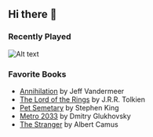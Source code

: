 ## Hi there 👋

<!--
**dogAteTaco/dogAteTaco** is a ✨ _special_ ✨ repository because its `README.md` (this file) appears on your GitHub profile.

Here are some ideas to get you started:

- 🔭 I’m currently working on ...
- 🌱 I’m currently learning ...
- 👯 I’m looking to collaborate on ...
- 🤔 I’m looking for help with ...
- 💬 Ask me about ...
- 📫 How to reach me: ...
- 😄 Pronouns: ...
- ⚡ Fun fact: ...
-->
### Recently Played
![Alt text](https://spotify-recently-played-readme.vercel.app/api?user=12146843381&unique=1&count=6&width=400&height=300)

### Favorite Books
- [Annihilation](https://www.goodreads.com/book/show/17934530-annihilation) by Jeff Vandermeer
- [The Lord of the Rings](https://www.goodreads.com/book/show/33.The_Lord_of_the_Rings?ref=nav_sb_ss_2_17) by J.R.R. Tolkien
- [Pet Semetary](https://www.goodreads.com/book/show/33124137-pet-sematary) by Stephen King
- [Metro 2033](https://www.goodreads.com/book/show/17274667-metro-2033) by Dmitry Glukhovsky
- [The Stranger](https://www.goodreads.com/book/show/49552.The_Stranger) by Albert Camus

